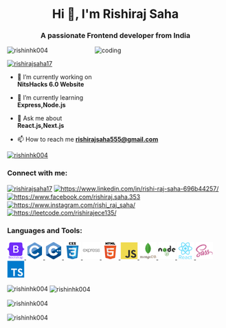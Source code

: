 <h1 align="center">Hi 👋, I'm Rishiraj Saha</h1>
<h3 align="center">A passionate Frontend developer from India</h3>
<img  align="right" alt="coding" width="300" height="200" src="https://images.squarespace-cdn.com/content/v1/5769fc401b631bab1addb2ab/1541580611624-TE64QGKRJG8SWAIUS7NS/ke17ZwdGBToddI8pDm48kPoswlzjSVMM-SxOp7CV59BZw-zPPgdn4jUwVcJE1ZvWQUxwkmyExglNqGp0IvTJZamWLI2zvYWH8K3-s_4yszcp2ryTI0HqTOaaUohrI8PI6FXy8c9PWtBlqAVlUS5izpdcIXDZqDYvprRqZ29Pw0o/coding-freak.gif" >
<p align="left"> <img src="https://komarev.com/ghpvc/?username=rishinhk004&label=Profile%20views&color=0e75b6&style=flat" alt="rishinhk004" /> </p>
<p align="left"> <a href="https://twitter.com/rishirajsaha17" target="blank"><img src="https://img.shields.io/twitter/follow/rishirajsaha17?logo=twitter&style=for-the-badge" alt="rishirajsaha17" /></a> </p>

- 🔭 I’m currently working on **NitsHacks 6.0 Website**

- 🌱 I’m currently learning **Express,Node.js**

- 💬 Ask me about **React.js,Next.js**

- 📫 How to reach me **rishirajsaha555@gmail.com**
<p align="left"> <a href="https://github.com/ryo-ma/github-profile-trophy"><img src="https://github-profile-trophy.vercel.app/?username=rishinhk004" alt="rishinhk004" /></a> </p>
<h3 align="left">Connect with me:</h3>
<p align="left">
<a href="https://twitter.com/rishirajsaha17" target="blank"><img align="center" src="https://raw.githubusercontent.com/rahuldkjain/github-profile-readme-generator/master/src/images/icons/Social/twitter.svg" alt="rishirajsaha17" height="30" width="40" /></a>
<a href="https://linkedin.com/in/https://www.linkedin.com/in/rishi-raj-saha-696b44257/" target="blank"><img align="center" src="https://raw.githubusercontent.com/rahuldkjain/github-profile-readme-generator/master/src/images/icons/Social/linked-in-alt.svg" alt="https://www.linkedin.com/in/rishi-raj-saha-696b44257/" height="30" width="40" /></a>
<a href="https://fb.com/https://www.facebook.com/rishiraj.saha.353" target="blank"><img align="center" src="https://raw.githubusercontent.com/rahuldkjain/github-profile-readme-generator/master/src/images/icons/Social/facebook.svg" alt="https://www.facebook.com/rishiraj.saha.353" height="30" width="40" /></a>
<a href="https://instagram.com/https://www.instagram.com/rishi_raj_saha/" target="blank"><img align="center" src="https://raw.githubusercontent.com/rahuldkjain/github-profile-readme-generator/master/src/images/icons/Social/instagram.svg" alt="https://www.instagram.com/rishi_raj_saha/" height="30" width="40" /></a>
<a href="https://www.leetcode.com/https://leetcode.com/rishirajece135/" target="blank"><img align="center" src="https://raw.githubusercontent.com/rahuldkjain/github-profile-readme-generator/master/src/images/icons/Social/leet-code.svg" alt="https://leetcode.com/rishirajece135/" height="30" width="40" /></a>
</p>

<h3 align="left">Languages and Tools:</h3>
<p align="left"> <a href="https://getbootstrap.com" target="_blank" rel="noreferrer"> <img src="https://raw.githubusercontent.com/devicons/devicon/master/icons/bootstrap/bootstrap-plain-wordmark.svg" alt="bootstrap" width="40" height="40"/> </a> <a href="https://www.cprogramming.com/" target="_blank" rel="noreferrer"> <img src="https://raw.githubusercontent.com/devicons/devicon/master/icons/c/c-original.svg" alt="c" width="40" height="40"/> </a> <a href="https://www.w3schools.com/cpp/" target="_blank" rel="noreferrer"> <img src="https://raw.githubusercontent.com/devicons/devicon/master/icons/cplusplus/cplusplus-original.svg" alt="cplusplus" width="40" height="40"/> </a> <a href="https://www.w3schools.com/css/" target="_blank" rel="noreferrer"> <img src="https://raw.githubusercontent.com/devicons/devicon/master/icons/css3/css3-original-wordmark.svg" alt="css3" width="40" height="40"/> </a> <a href="https://expressjs.com" target="_blank" rel="noreferrer"> <img src="https://raw.githubusercontent.com/devicons/devicon/master/icons/express/express-original-wordmark.svg" alt="express" width="40" height="40"/> </a> <a href="https://www.w3.org/html/" target="_blank" rel="noreferrer"> <img src="https://raw.githubusercontent.com/devicons/devicon/master/icons/html5/html5-original-wordmark.svg" alt="html5" width="40" height="40"/> </a> <a href="https://developer.mozilla.org/en-US/docs/Web/JavaScript" target="_blank" rel="noreferrer"> <img src="https://raw.githubusercontent.com/devicons/devicon/master/icons/javascript/javascript-original.svg" alt="javascript" width="40" height="40"/> </a> <a href="https://www.mongodb.com/" target="_blank" rel="noreferrer"> <img src="https://raw.githubusercontent.com/devicons/devicon/master/icons/mongodb/mongodb-original-wordmark.svg" alt="mongodb" width="40" height="40"/> </a> <a href="https://nodejs.org" target="_blank" rel="noreferrer"> <img src="https://raw.githubusercontent.com/devicons/devicon/master/icons/nodejs/nodejs-original-wordmark.svg" alt="nodejs" width="40" height="40"/> </a> <a href="https://reactjs.org/" target="_blank" rel="noreferrer"> <img src="https://raw.githubusercontent.com/devicons/devicon/master/icons/react/react-original-wordmark.svg" alt="react" width="40" height="40"/> </a> <a href="https://sass-lang.com" target="_blank" rel="noreferrer"> <img src="https://raw.githubusercontent.com/devicons/devicon/master/icons/sass/sass-original.svg" alt="sass" width="40" height="40"/> </a> <a href="https://www.typescriptlang.org/" target="_blank" rel="noreferrer"> <img src="https://raw.githubusercontent.com/devicons/devicon/master/icons/typescript/typescript-original.svg" alt="typescript" width="40" height="40"/> </a> </p>

<p><img align="left" src="https://github-readme-stats.vercel.app/api/top-langs?username=rishinhk004&show_icons=true&locale=en&layout=compact" alt="rishinhk004" /></p>

<p>&nbsp;<img align="center" src="https://github-readme-stats.vercel.app/api?username=rishinhk004&show_icons=true&locale=en" alt="rishinhk004" /></p>

<p><img align="center" src="https://github-readme-streak-stats.herokuapp.com/?user=rishinhk004&" alt="rishinhk004" /></p>


<p><img align="center" src="https://github-readme-streak-stats.herokuapp.com/?user=rishinhk004&" alt="rishinhk004" /></p>

